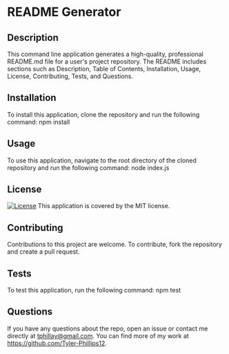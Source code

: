 # README Generator

## Description
This command line application generates a high-quality, professional README.md file for a user's project repository. The README includes sections such as Description, Table of Contents, Installation, Usage, License, Contributing, Tests, and Questions.

## Installation
To install this application, clone the repository and run the following command:   npm install 

## Usage
To use this application, navigate to the root directory of the cloned repository and run the following command:  node index.js

## License
[![License](https://img.shields.io/badge/License-MIT-blue.svg)](https://opensource.org/licenses/MIT)
This application is covered by the MIT license.

## Contributing
Contributions to this project are welcome. To contribute, fork the repository and create a pull request.

## Tests
To test this application, run the following command:  npm test

## Questions
If you have any questions about the repo, open an issue or contact me directly at tphillay@gmail.com. You can find more of my work at https://github.com/Tyler-Phillips12.
